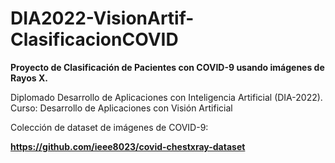 # DIA2022-VisionArtif-ClasificacionCOVID
**Proyecto de Clasificación de Pacientes con COVID-9 usando imágenes de Rayos X.**

Diplomado Desarrollo de Aplicaciones con Inteligencia Artificial (DIA-2022). Curso: Desarrollo de Aplicaciones con Visión Artificial

Colección de dataset de imágenes de COVID-9:

**https://github.com/ieee8023/covid-chestxray-dataset**
